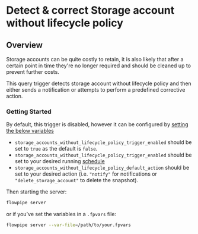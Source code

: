 # Detect & correct Storage account without lifecycle policy

## Overview

Storage accounts can be quite costly to retain, it is also likely that after a certain point in time they're no longer required and should be cleaned up to prevent further costs.

This query trigger detects storage account without lifecycle policy and then either sends a notification or attempts to perform a predefined corrective action.

### Getting Started

By default, this trigger is disabled, however it can be configured by [setting the below variables](https://flowpipe.io/docs/build/mod-variables#passing-input-variables)
- `storage_accounts_without_lifecycle_policy_trigger_enabled` should be set to `true` as the default is `false`.
- `storage_accounts_without_lifecycle_policy_trigger_enabled` should be set to your desired running [schedule](https://flowpipe.io/docs/flowpipe-hcl/trigger/schedule#more-examples)
- `storage_accounts_without_lifecycle_policy_default_action` should be set to your desired action (i.e. `"notify"` for notifications or `"delete_storage_account"` to delete the snapshot).

Then starting the server:
```sh
flowpipe server
```

or if you've set the variables in a `.fpvars` file:
```sh
flowpipe server --var-file=/path/to/your.fpvars
```